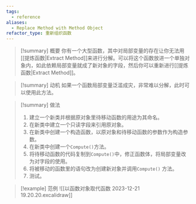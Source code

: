 ```yaml
---
tags:
  - reference
aliases:
  - Replace Method with Method Object
refactor_type: 重新组织函数
---
```

> [!summary] 概要
> 你有一个大型函数，其中对局部变量的存在让你无法用[[提炼函数|Extract Method]]来进行分解。可以将这个函数放进一个单独对象内，如此依赖局部变量就成了新对象的字段，然后你可以重新进行[[提炼函数|Extract Method]]。

> [!summary] 动机
> 如果一个函数局部变量泛滥成灾，非常难以分解，此时可以使用此方法。

> [!summary] 做法
> 1. 建立一个新类并根据原对象里待移动函数的用途为其命名。
> 2. 在新类中建立一个只读字段来引用原对象。
> 3. 在新类中创建一个构造函数，以原对象和待移动函数的参数作为构造参数。
> 4. 在新类中创建一个`Compute()`方法。
> 5. 将待移动函数的代码复制到`Compute()`中，修正函数体，将局部变量改为对字段的使用。
> 6. 将被移动的函数里的语句改为创建新对象并调用`Compute()` 方法。
> 7. 测试。

> [!example] 范例
> ![[以函数对象取代函数 2023-12-21 19.20.20.excalidraw]]
